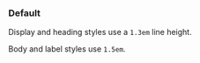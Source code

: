 ### Default

Display and heading styles use a `1.3em` line height.

Body and label styles use `1.5em`.
